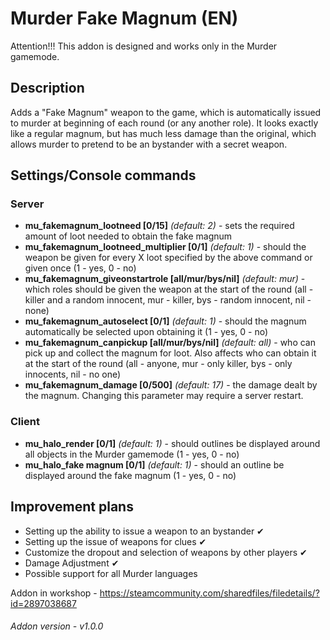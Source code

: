 # Murder Fake Magnum (EN)
Attention!!! This addon is designed and works only in the Murder gamemode.

## Description
Adds a "Fake Magnum" weapon to the game, which is automatically issued to murder at beginning of each round (or any another role). It looks exactly like a regular magnum, but has much less damage than the original, which allows murder to pretend to be an bystander with a secret weapon.

## Settings/Console commands
### Server
 * **mu_fakemagnum_lootneed [0/15]** *(default: 2)* - sets the required amount of loot needed to obtain the fake magnum
 * **mu_fakemagnum_lootneed_multiplier [0/1]** *(default: 1)* - should the weapon be given for every X loot specified by the above command or given once (1 - yes, 0 - no)
 * **mu_fakemagnum_giveonstartrole [all/mur/bys/nil]** *(default: mur)* - which roles should be given the weapon at the start of the round (all - killer and a random innocent, mur - killer, bys - random innocent, nil - none)
 * **mu_fakemagnum_autoselect [0/1]** *(default: 1)* - should the magnum automatically be selected upon obtaining it (1 - yes, 0 - no)
 * **mu_fakemagnum_canpickup [all/mur/bys/nil]** *(default: all)* - who can pick up and collect the magnum for loot. Also affects who can obtain it at the start of the round (all - anyone, mur - only killer, bys - only innocents, nil - no one)
 * **mu_fakemagnum_damage [0/500]** *(default: 17)* - the damage dealt by the magnum. Changing this parameter may require a server restart.
### Client
 * **mu_halo_render [0/1]** *(default: 1)* - should outlines be displayed around all objects in the Murder gamemode (1 - yes, 0 - no)
 * **mu_halo_fake magnum [0/1]** *(default: 1)* - should an outline be displayed around the fake magnum (1 - yes, 0 - no)

## Improvement plans
 * Setting up the ability to issue a weapon to an bystander ✔
 * Setting up the issue of weapons for clues ✔
 * Customize the dropout and selection of weapons by other players ✔
 * Damage Adjustment ✔
 * Possible support for all Murder languages

Addon in workshop - https://steamcommunity.com/sharedfiles/filedetails/?id=2897038687

###### Addon version - v1.0.0
